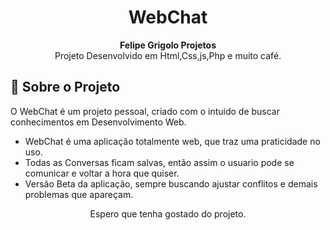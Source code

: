 <h1 align="center">WebChat</h1>

<div align="center">
  <strong>Felipe Grigolo Projetos</strong>
</div>
<div align="center">
  Projeto Desenvolvido em Html,Css,js,Php e muito café.
</div>

## 🚀 Sobre o Projeto

O WebChat é um projeto pessoal, criado com o intuido de buscar conhecimentos em Desenvolvimento Web.

- WebChat é uma aplicação totalmente web, que traz uma praticidade no uso.
- Todas as Conversas ficam salvas, então assim o usuario pode se comunicar e voltar a hora que quiser.
- Versão Beta da aplicação, sempre buscando ajustar conflitos e demais problemas que apareçam.

<div align="center">
   Espero que tenha gostado do projeto.
</div>
